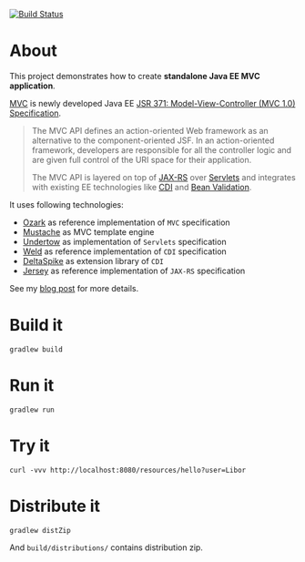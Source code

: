 [![Build Status](https://drone.io/github.com/shamoh/standalone-javax-mvc/status.png)](https://drone.io/github.com/shamoh/standalone-javax-mvc/latest)

# About

This project demonstrates how to create **standalone Java EE MVC application**.

[MVC](https://mvc-spec.java.net/) is newly developed Java EE
[JSR 371: Model-View-Controller (MVC 1.0) Specification](https://jcp.org/en/jsr/detail?id=371).

> The MVC API defines an action-oriented Web framework as an alternative to the component-oriented JSF.
> In an action-oriented framework, developers are responsible for all the controller logic and are given 
> full control of the URI space for their application.
>
> The MVC API is layered on top of [JAX-RS](https://jax-rs-spec.java.net/) over [Servlets](https://jcp.org/en/jsr/detail?id=315)
> and integrates with existing EE technologies like [CDI](https://www.jcp.org/en/jsr/detail?id=365)
> and [Bean Validation](https://jcp.org/en/jsr/detail?id=349).
  
It uses following technologies:

- [Ozark](https://ozark.java.net/) as reference implementation of `MVC` specification
- [Mustache](https://mustache.github.io/) as MVC template engine
- [Undertow](http://undertow.io/) as implementation of `Servlets` specification
- [Weld](http://weld.cdi-spec.org/) as reference implementation of `CDI` specification
- [DeltaSpike](https://deltaspike.apache.org/) as extension library of `CDI`
- [Jersey](https://jersey.java.net/) as reference implementation of `JAX-RS` specification

See my [blog post](http://yatel.kramolis.cz/2016/03/how-to-run-standalone-java-ee-mvc.html) for more details.

# Build it

```
gradlew build
```

# Run it

```
gradlew run
```

# Try it

```
curl -vvv http://localhost:8080/resources/hello?user=Libor
```

# Distribute it

```
gradlew distZip
```

And `build/distributions/` contains distribution zip.
